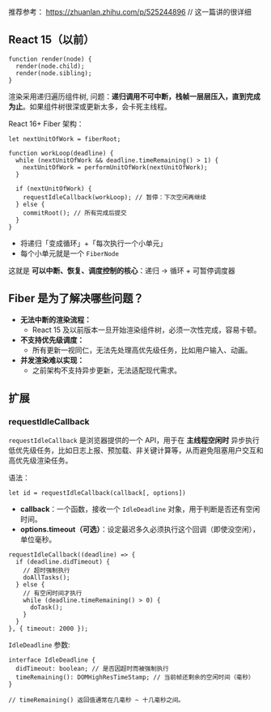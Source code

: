 
推荐参考：
https://zhuanlan.zhihu.com/p/525244896  // 这一篇讲的很详细

## React 15（以前）

```
function render(node) {
  render(node.child);
  render(node.sibling);
}
```

渲染采用递归遍历组件树, 
问题：**递归调用不可中断，栈帧一层层压入，直到完成为止**。如果组件树很深或更新太多，会卡死主线程。

React 16+ Fiber 架构：

```
let nextUnitOfWork = fiberRoot;

function workLoop(deadline) {
  while (nextUnitOfWork && deadline.timeRemaining() > 1) {
    nextUnitOfWork = performUnitOfWork(nextUnitOfWork);
  }

  if (nextUnitOfWork) {
    requestIdleCallback(workLoop); // 暂停：下次空闲再继续
  } else {
    commitRoot(); // 所有完成后提交
  }
}
```

- 将递归「变成循环」+「每次执行一个小单元」
- 每个小单元就是一个 `FiberNode`

这就是 **可以中断、恢复、调度控制的核心**：递归 → 循环 + 可暂停调度器


## Fiber 是为了解决哪些问题？

- **无法中断的渲染流程：**
    - React 15 及以前版本一旦开始渲染组件树，必须一次性完成，容易卡顿。
- **不支持优先级调度：**
    - 所有更新一视同仁，无法先处理高优先级任务，比如用户输入、动画。
- **并发渲染难以实现：**
    - 之前架构不支持异步更新，无法适配现代需求。



## 扩展

### requestIdleCallback

`requestIdleCallback` 是浏览器提供的一个 API，用于在 **主线程空闲时** 异步执行低优先级任务，比如日志上报、预加载、非关键计算等，从而避免阻塞用户交互和高优先级渲染任务。

语法：

```
let id = requestIdleCallback(callback[, options])
```

- **callback**：一个函数，接收一个 `IdleDeadline` 对象，用于判断是否还有空闲时间。
- **options.timeout（可选）**：设定最迟多久必须执行这个回调（即使没空闲），单位毫秒。

```
requestIdleCallback((deadline) => {
  if (deadline.didTimeout) {
    // 超时强制执行
    doAllTasks();
  } else {
    // 有空闲时间才执行
    while (deadline.timeRemaining() > 0) {
      doTask();
    }
  }
}, { timeout: 2000 });
```

`IdleDeadline` 参数:

```
interface IdleDeadline {
  didTimeout: boolean; // 是否因超时而被强制执行
  timeRemaining(): DOMHighResTimeStamp; // 当前帧还剩余的空闲时间（毫秒）
}

// timeRemaining() 返回值通常在几毫秒 ~ 十几毫秒之间。
```